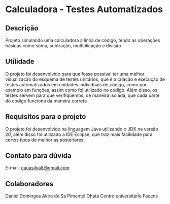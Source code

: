 # Calculadora - Testes Automatizados

## Descrição 
Projeto simulando uma calculadora à linha de código, tendo as operações básicas como soma, subtração, multiplicação e divisão 

## Utilidade
O projeto foi desenvolvido para que fosse possível ter uma melhor visualização do esquema de testes unitários, que é a criação e execução de testes automatizados em unidades individuais de código, 
como por exemplo em funções, assim como foi utilizado no código. Além disso, os testes servem para que verifiquemos, de maneira isolada, que cada parte do código funciona da maneira correta

## Requisitos para o projeto
O projeto foi desenvolvido na linguagem Java utilizando o JDK na versão 20, além disso foi utilizado a IDE Eclipse, que traz mais facilidade para certos tipos de melhorias posteriores.

## Contato para dúvida
E-mail: cauasilva8@gmail.com

## Colaboradores
Daniel Domingos Akira de Sa Pimentel Ohata
Centro universitário Facens


